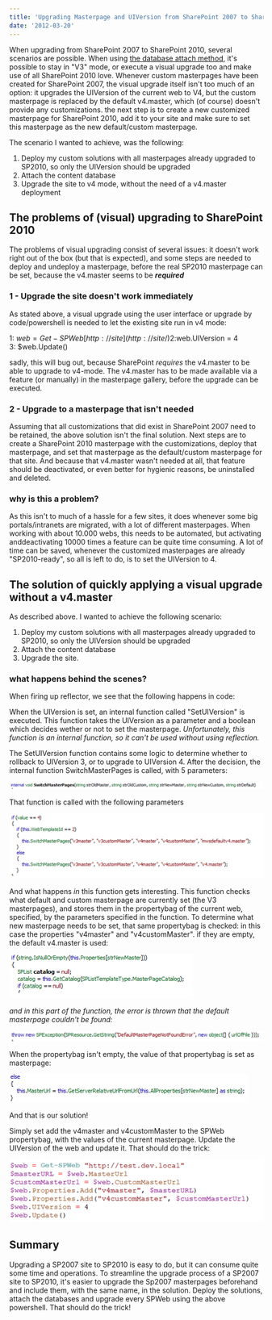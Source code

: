 ```yaml
---
title: 'Upgrading Masterpage and UIVersion from SharePoint 2007 to SharePoint 2010 without v4.master'
date: '2012-03-20'
---
```


When upgrading from SharePoint 2007 to SharePoint 2010, several scenarios are possible. When using [the database attach method](http://technet.microsoft.com/en-us/library/cc263299.aspx 'database attach method'), it's possible to stay in "V3" mode, or execute a visual upgrade too and make use of all SharePoint 2010 love. Whenever custom masterpages have been created for SharePoint 2007, the visual upgrade itself isn't too much of an option: it upgrades the UIVersion of the current web to V4, but the custom masterpage is replaced by the default v4.master, which (of course) doesn't provide any customizations. the next step is to create a new customized masterpage for SharePoint 2010, add it to your site and make sure to set this masterpage as the new default/custom masterpage.

The scenario I wanted to achieve, was the following:

1. Deploy my custom solutions with all masterpages already upgraded to SP2010, so only the UIVersion should be upgraded
2. Attach the content database
3. Upgrade the site to v4 mode, without the need of a v4.master deployment

## The problems of (visual) upgrading to SharePoint 2010

The problems of visual upgrading consist of several issues: it doesn't work right out of the box (but that is expected), and some steps are needed to deploy and undeploy a masterpage, before the real SP2010 masterpage can be set, because the v4.master seems to be **_required_**

### 1 - Upgrade the site doesn't work immediately

As stated above, a visual upgrade using the user interface or upgrade by code/powershell is needed to let the existing site run in v4 mode:

1: $web = Get-SPWeb [http://site](http://site/)
2: $web.UIVersion = 4
3: $web.Update()

sadly, this will bug out, because SharePoint *requires* the v4.master to be able to upgrade to v4-mode. The v4.master has to be made available via a feature (or manually) in the masterpage gallery, before the upgrade can be executed.

### 2 - Upgrade to a masterpage that isn't needed

Assuming that all customizations that did exist in SharePoint 2007 need to be retained, the above solution isn't the final solution. Next steps are to create a SharePoint 2010 masterpage with the customizations, deploy that masterpage, and set that masterpage as the default/custom masterpage for that site. And because that v4.master wasn't needed at all, that feature should be deactivated, or even better for hygienic reasons, be uninstalled and deleted.

### why is this a problem?

As this isn't to much of a hassle for a few sites, it does whenever some big portals/intranets are migrated, with a lot of different masterpages. When working with about 10.000 webs, this needs to be automated, but activating anddeactivating 10000 times a feature can be quite time consuming. A lot of time can be saved, whenever the customized masterpages are already "SP2010-ready", so all is left to do, is to set the UIVersion to 4.

## The solution of quickly applying a visual upgrade without a v4.master

As described above. I wanted to achieve the following scenario:

1. Deploy my custom solutions with all masterpages already upgraded to SP2010, so only the UIVersion should be upgraded
2. Attach the content database
3. Upgrade the site.

### what happens behind the scenes?

When firing up reflector, we see that the following happens in code:

When the UIVersion is set, an internal function called "SetUIVersion" is executed. This function takes the UIVersion as a parameter and a boolean which decides wether or not to set the masterpage. *Unfortunately, this function is an internal function, so it can't be used without using reflection.*

The SetUIVersion function contains some logic to determine whether to rollback to UIVersion 3, or to upgrade to UIVersion 4. After the decision, the internal function SwitchMasterPages is called, with 5 parameters:

![](images/img_528a5d2a4d36d.png)

That function is called with the following parameters

![](images/img_528a5d312fc30.png)

And what happens *in* this function gets interesting. This function checks what default and custom masterpage are currently set (the V3 masterpages), and stores them in the propertybag of the current web, specified, by the parameters specified in the function. To determine what new masterpage needs to be set, that same propertybag is checked: in this case the properties "v4master" and "v4customMaster". if they are empty, the default v4.master is used:

![](images/img_528a5d3b7c1a6.png)

_and in this part of the function, the error is thrown that the default masterpage couldn't be found:_

![](images/img_528a5d456f7e8.png)

When the propertybag isn't empty, the value of that propertybag is set as masterpage:

![](images/img_528a5d4b18b2b.png)

And that is our solution!

Simply set add the v4master and v4customMaster to the SPWeb propertybag, with the values of the current masterpage. Update the UIVersion of the web and update it. That should do the trick:

![](images/img_528a5d52c8417.png)

## Summary

Upgrading a SP2007 site to SP2010 is easy to do, but it can consume quite some time and operations. To streamline the upgrade process of a SP2007 site to SP2010, it's easier to upgrade the Sp2007 masterpages beforehand and include them, with the same name, in the solution. Deploy the solutions, attach the databases and upgrade every SPWeb using the above powershell. That should do the trick!
